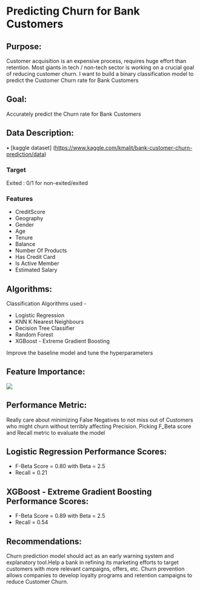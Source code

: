 # Predicting Churn for Bank Customers

## Purpose:
Customer acquisition is an expensive process, requires huge effort than retention. Most giants in tech / non-tech sector is working on a crucial goal of reducing customer churn.
I want to build a binary classification model to predict the Customer Churn rate for Bank Customers

## Goal:
Accurately predict the Churn rate for Bank Customers

## Data Description:

•  [kaggle dataset] (https://www.kaggle.com/kmalit/bank-customer-churn-prediction/data)

### Target
Exited : 0/1 for non-exited/exited

### Features

* CreditScore
* Geography	
* Gender
* Age
* Tenure
* Balance
* Number Of Products
* Has Credit Card
* Is Active Member
* Estimated Salary

## Algorithms:
Classification Algorithms used - 
* Logistic Regression
* KNN K Nearest Neighbours
* Decision Tree Classifier
* Random Forest
* XGBoost - Extreme Gradient Boosting

Improve the baseline model and tune the hyperparameters

## Feature Importance:

![](https://github.com/chetana-vyas/Classification/blob/main/Images/Feature_Importance.PNG)

## Performance Metric:
Really care about minimizing False Negatives to not miss out of Customers who might churn without terribly affecting Precision. Picking F_Beta score and Recall metric to evaluate the model

## Logistic Regression Performance Scores:
* 	F-Beta Score = 0.80 with Beta = 2.5
* 	Recall = 0.21

## XGBoost - Extreme Gradient Boosting Performance Scores:
* 	F-Beta Score = 0.89 with Beta = 2.5
* 	Recall = 0.54
	
## Recommendations:
Churn prediction model should act as an early warning system and explanatory tool.Help a bank in refining its marketing efforts to target customers with more relevant campaigns, offers, etc. Churn prevention allows companies to develop loyalty programs and retention campaigns to reduce Customer Churn.
